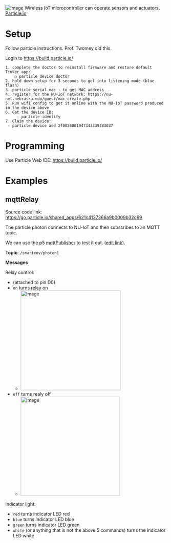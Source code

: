 ![image](https://user-images.githubusercontent.com/1598545/156173775-de7fc8b5-dbc1-44ea-a595-46f8b465a160.png)
Wireless IoT microcontroller can operate sensors and actuators. [Particle.io](https://www.particle.io/)

# Setup
Follow particle instructions. Prof. Twomey did this. 

Login to https://build.particle.io/

	1. complete the doctor to reinstall firmware and restore default Tinker app:
		○ particle device doctor
	2. hold down setup for 3 seconds to get into listening mode (blue flash)
	3. particle serial mac - to get MAC address
	4. register for the NU-IoT network: https://nu-net.nebraska.edu/guest/mac_create.php
	5. Run wifi config to get it online with the NU-IoT password produced in the device above
	6. Get the device ID: 
		 - particle identify
	7. Claim the device: 
     - particle device add 2f0026001047343339383037


# Programming
Use Particle Web IDE: https://build.particle.io/

# Examples

## mqttRelay

Source code link: https://go.particle.io/shared_apps/621c4137366a9b0009b32c69

The particle photon connects to NU-IoT and then subscribes to an MQTT topic.

We can use the p5 [mqttPublisher](https://editor.p5js.org/robert.twomey/full/CEXVmsCBS) to test it out. ([edit link](https://editor.p5js.org/robert.twomey/sketches/CEXVmsCBS)).

__Topic__: `/smartenv/photon1`

__Messages__

Relay control: 
- (attached to pin D0)
- `on` turns relay on
  -  <img width="312" alt="image" src="https://user-images.githubusercontent.com/1598545/155919888-d36e200e-ebb1-4f62-a16a-ae6e84618ad5.png">
- `off` turns realy off
  - <img width="310" alt="image" src="https://user-images.githubusercontent.com/1598545/155919901-c60193ac-b4ea-4248-90b1-6887a44c5053.png">

Indicator light: 
- `red` turns indicator LED red
- `blue` turns indicator LED blue
- `green` turns indicator LED green
- `white` (or anything that is not the above 5 commands) turns the indicator LED white
